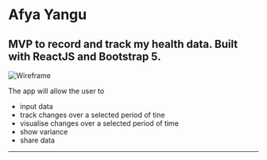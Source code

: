 # Afya Yangu

## MVP to record and track my health data. Built with ReactJS and Bootstrap 5.

![Wireframe](//images/app_wireframe.png) 

The app will allow the user to 
* input data
* track changes over a selected period of tine
* visualise changes over a selected period of time
* show variance 
* share data 
-------